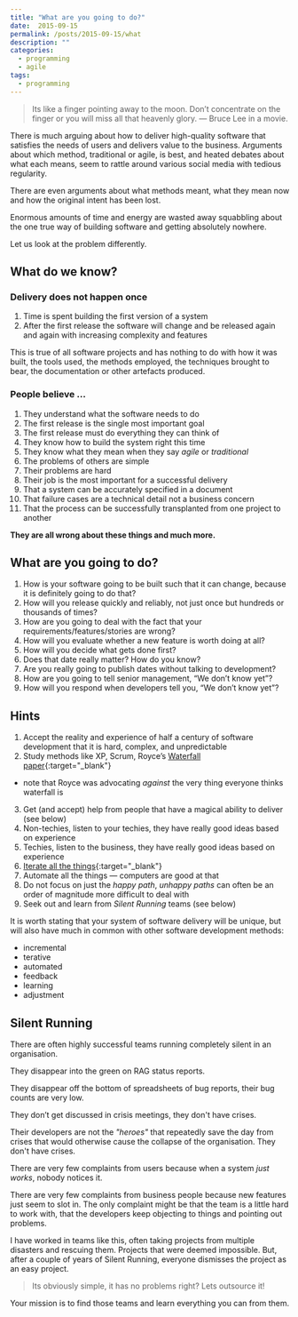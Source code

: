 ```yaml
---
title: "What are you going to do?"
date:  2015-09-15
permalink: /posts/2015-09-15/what
description: ""
categories: 
  - programming
  - agile
tags:
  - programming
---
```



> Its like a finger pointing away to the moon.
> Don’t concentrate on the finger
> or you will miss all that heavenly glory.
> — Bruce Lee in a movie.

There is much arguing about how to deliver high-quality software that satisfies the needs of users and delivers value to the business.
Arguments about which method, traditional or agile, is best, and heated debates about what each means, seem to rattle around various social media with tedious regularity.

There are even arguments about what methods meant, what they mean now and how the original intent has been lost.

Enormous amounts of time and energy are wasted away squabbling about the one true way of building software and getting absolutely nowhere.

Let us look at the problem differently.

## What do we know?

### Delivery does not happen once

1. Time is spent building the first version of a system
2. After the first release the software will change and be released again and again with increasing complexity and features

This is true of all software projects and has nothing to do with how it was built, the tools used, the methods employed, the techniques brought to bear, the documentation or other artefacts produced.

### People believe …

1. They understand what the software needs to do
2. The first release is the single most important goal
3. The first release must do everything they can think of
4. They know how to build the system right this time
5. They know what they mean when they say _agile_ or _traditional_
6. The problems of others are simple
7. Their problems are hard
8. Their job is the most important for a successful delivery
9. That a system can be accurately specified in a document
10. That failure cases are a technical detail not a business concern
11. That the process can be successfully transplanted from one project to another

**They are all wrong about these things and much more.**

## What are you going to do?

1. How is your software going to be built such that it can change, because it is definitely going to do that?
2. How will you release quickly and reliably, not just once but hundreds or thousands of times?
3. How are you going to deal with the fact that your requirements/features/stories are wrong?
4. How will you evaluate whether a new feature is worth doing at all?
5. How will you decide what gets done first?
6. Does that date really matter? How do you know?
7. Are you really going to publish dates without talking to development?
8. How are you going to tell senior management, “We don’t know yet”?
9. How will you respond when developers tell you, “We don’t know yet”?

## Hints

1. Accept the reality and experience of half a century of software development that it is hard, complex, and unpredictable
2. Study methods like XP, Scrum, Royce’s [Waterfall paper](/assets/pdfs/royce1970.pdf){:target="_blank"}
  - note that Royce was advocating *against* the very thing everyone thinks waterfall is
3. Get (and accept) help from people that have a magical ability to deliver (see below)
4. Non-techies, listen to your techies, they have really good ideas based on experience
5. Techies, listen to the business, they have really good ideas based on experience
6. [Iterate all the things](/assets/images/XP-feedback.gif){:target="_blank"}
7. Automate all the things — computers are good at that
8. Do not focus on just the _happy path_, _unhappy paths_ can often be an order of magnitude more difficult to deal with
9. Seek out and learn from *Silent Running* teams (see below)

It is worth stating that your system of software delivery will be unique, but will also have much in common with other software development methods: 
- incremental
- terative
- automated
- feedback
- learning
- adjustment

## Silent Running

There are often highly successful teams running completely silent in an organisation.

They disappear into the green on RAG status reports.

They disappear off the bottom of spreadsheets of bug reports, their bug counts are very low.

They don’t get discussed in crisis meetings, they don't have crises.

Their developers are not the *"heroes"* that repeatedly save the day from crises that would otherwise cause the collapse of the organisation. They don't have crises.

There are very few complaints from users because when a system *just works*, nobody notices it.

There are very few complaints from business people because new features just seem to slot in. The only complaint might be that the team is a little hard to work with, that the developers keep objecting to things and pointing out problems.

I have worked in teams like this, often taking projects from multiple disasters and rescuing them. Projects that were deemed impossible. But, after a couple of years of Silent Running, everyone dismisses the project as an easy project.

> Its obviously simple, it has no problems right? Lets outsource it!

Your mission is to find those teams and learn everything you can from them.

